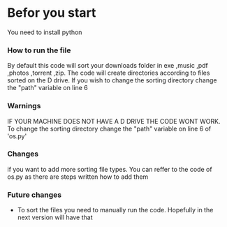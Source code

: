 # Befor you start
You need to install python

### How to run the file
By default this code will sort your downloads folder in exe ,music ,pdf ,photos ,torrent ,zip.
The code will create directories according to files sorted on the D drive.
If you wish to change the sorting directory change the "path" variable on line 6

### Warnings
IF YOUR MACHINE DOES NOT HAVE A D DRIVE THE CODE WONT WORK.
To change the sorting directory change the "path" variable on line 6 of 'os.py'


### Changes
if you want to add more sorting file types. You can reffer to the code of os.py as there are steps written how to add them


### Future changes
* To sort the files you need to manually run the code. Hopefully in the next version will have that

